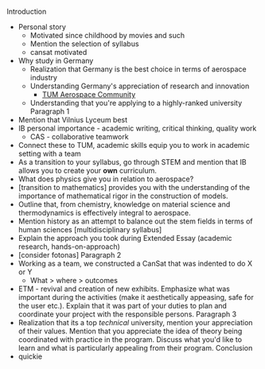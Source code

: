 Introduction
- Personal story
	- Motivated since childhood by movies and such
	- Mention the selection of syllabus
	- cansat motivated
- Why study in Germany
	- Realization that Germany is the best choice in terms of aerospace industry
	- Understanding Germany's appreciation of research and innovation
		- [TUM Aerospace Community](https://www.tum.de/en/news-and-events/all-news/press-releases/details/shaping-the-future-of-space-travel-sustainably)
	- Understanding that you're applying to a highly-ranked university
Paragraph 1
- Mention that Vilnius Lyceum best
- IB personal importance - academic writing, critical thinking, quality work
	- CAS - collaborative teamwork 
- Connect these to TUM, academic skills equip you to work in academic setting with a team
- As a transition to your syllabus, go through STEM and mention that IB allows you to create your **own** curriculum.
- What does physics give you in relation to aerospace?
- [transition to mathematics] provides you with the understanding of the importance of mathematical rigor in the construction of models.
- Outline that, from chemistry, knowledge on material science and thermodynamics is effectively integral to aerospace.
- Mention history as an attempt to balance out the stem fields in terms of human sciences [multidisciplinary syllabus]
- Explain the approach you took during Extended Essay (academic research, hands-on-approach)
- [consider fotonas]
Paragraph 2
- Working as a team, we constructed a CanSat that was indented to do X or Y
	- What > where > outcomes
- ETM - revival and creation of new exhibits. Emphasize what was important during the activities (make it aesthetically appeasing, safe for the user etc.). Explain that it was part of your duties to plan and coordinate your project with the responsible persons.
Paragraph 3
- Realization that its a top *technical* university, mention your appreciation of their values. Mention that you appreciate the idea of theory being coordinated with practice in the program. Discuss what you'd like to learn and what is particularly appealing from their program.
Conclusion
- quickie